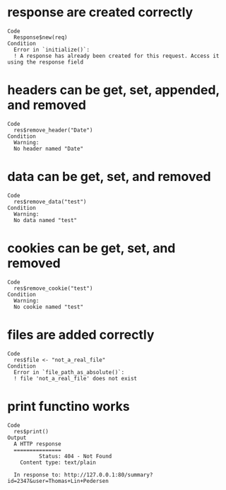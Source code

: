 # response are created correctly

    Code
      Response$new(req)
    Condition
      Error in `initialize()`:
      ! A response has already been created for this request. Access it using the response field

# headers can be get, set, appended, and removed

    Code
      res$remove_header("Date")
    Condition
      Warning:
      No header named "Date"

# data can be get, set, and removed

    Code
      res$remove_data("test")
    Condition
      Warning:
      No data named "test"

# cookies can be get, set, and removed

    Code
      res$remove_cookie("test")
    Condition
      Warning:
      No cookie named "test"

# files are added correctly

    Code
      res$file <- "not_a_real_file"
    Condition
      Error in `file_path_as_absolute()`:
      ! file 'not_a_real_file' does not exist

# print functino works

    Code
      res$print()
    Output
      A HTTP response
      ===============
              Status: 404 - Not Found
        Content type: text/plain
      
      In response to: http://127.0.0.1:80/summary?id=2347&user=Thomas+Lin+Pedersen

